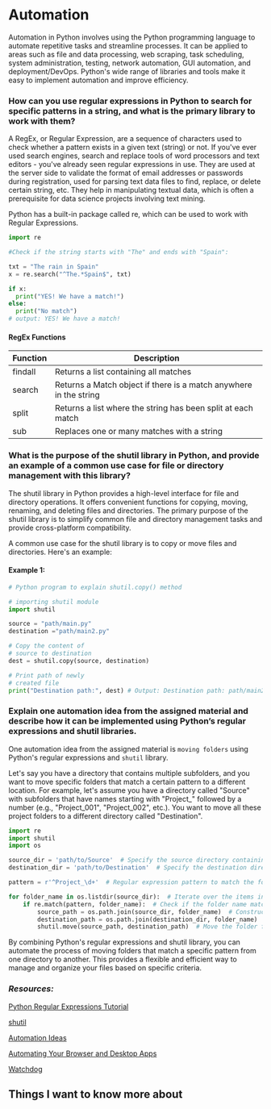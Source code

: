 # Automation
Automation in Python involves using the Python programming language to automate repetitive tasks and streamline processes. It can be applied to areas such as file and data processing, web scraping, task scheduling, system administration, testing, network automation, GUI automation, and deployment/DevOps. Python's wide range of libraries and tools make it easy to implement automation and improve efficiency.

### How can you use regular expressions in Python to search for specific patterns in a string, and what is the primary library to work with them?
A RegEx, or Regular Expression, are a sequence of characters used to check whether a pattern exists in a given text (string) or not. If you've ever used search engines, search and replace tools of word processors and text editors - you've already seen regular expressions in use. They are used at the server side to validate the format of email addresses or passwords during registration, used for parsing text data files to find, replace, or delete certain string, etc. They help in manipulating textual data, which is often a prerequisite for data science projects involving text mining.

Python has a built-in package called re, which can be used to work with Regular Expressions.

```python
import re

#Check if the string starts with "The" and ends with "Spain":

txt = "The rain in Spain"
x = re.search("^The.*Spain$", txt)

if x:
  print("YES! We have a match!")
else:
  print("No match")
# output: YES! We have a match!
```
#### RegEx Functions

Function        | Description
----------------|-------------------------------------------
findall         | Returns a list containing all matches
search          | Returns a Match object if there is a match anywhere in the string
split           | Returns a list where the string has been split at each match
sub             | Replaces one or many matches with a string

### What is the purpose of the shutil library in Python, and provide an example of a common use case for file or directory management with this library?
The shutil library in Python provides a high-level interface for file and directory operations. It offers convenient functions for copying, moving, renaming, and deleting files and directories. The primary purpose of the shutil library is to simplify common file and directory management tasks and provide cross-platform compatibility.

A common use case for the shutil library is to copy or move files and directories. Here's an example:

#### Example 1:
```python
# Python program to explain shutil.copy() method

# importing shutil module
import shutil

source = "path/main.py"
destination ="path/main2.py"

# Copy the content of
# source to destination
dest = shutil.copy(source, destination)

# Print path of newly
# created file
print("Destination path:", dest) # Output: Destination path: path/main2.py
```
### Explain one automation idea from the assigned material and describe how it can be implemented using Python’s regular expressions and shutil libraries.
One automation idea from the assigned material is `moving folders` using Python's regular expressions and `shutil` library.

Let's say you have a directory that contains multiple subfolders, and you want to move specific folders that match a certain pattern to a different location. For example, let's assume you have a directory called "Source" with subfolders that have names starting with "Project_" followed by a number (e.g., "Project_001", "Project_002", etc.). You want to move all these project folders to a different directory called "Destination".

```python
import re
import shutil
import os

source_dir = 'path/to/Source'  # Specify the source directory containing the folders
destination_dir = 'path/to/Destination'  # Specify the destination directory to move the folders

pattern = r'^Project_\d+'  # Regular expression pattern to match the folder names

for folder_name in os.listdir(source_dir):  # Iterate over the items in the source directory
    if re.match(pattern, folder_name):  # Check if the folder name matches the pattern
        source_path = os.path.join(source_dir, folder_name)  # Construct the source path
        destination_path = os.path.join(destination_dir, folder_name)  # Construct the destination path
        shutil.move(source_path, destination_path)  # Move the folder from source to destination
```
By combining Python's regular expressions and shutil library, you can automate the process of moving folders that match a specific pattern from one directory to another. This provides a flexible and efficient way to manage and organize your files based on specific criteria.

### *Resources:*
[Python Regular Expressions Tutorial](https://www.datacamp.com/tutorial/python-regular-expression-tutorial)

[shutil](https://pymotw.com/3/shutil/)

[Automation Ideas](https://www.youtube.com/watch?v=qbW6FRbaSl0&t=69s)

[Automating Your Browser and Desktop Apps](https://www.youtube.com/watch?v=dZLyfbSQPXI)

[Watchdog](https://pythonhosted.org/watchdog/)
## Things I want to know more about
